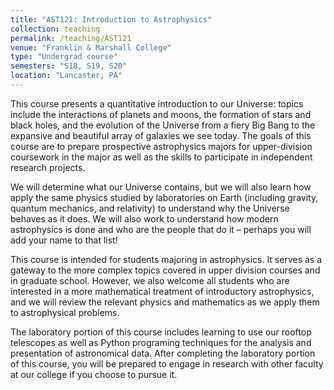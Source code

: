 ```yaml
---
title: "AST121: Introduction to Astrophysics"
collection: teaching
permalink: /teaching/AST121
venue: "Franklin & Marshall College"
type: "Undergrad course"
semesters: "S18, S19, S20"
location: "Lancaster, PA"
---
```


This course presents a quantitative introduction to our Universe: topics include the interactions of planets and moons, the formation of stars and black holes, and the evolution of the Universe from a fiery Big Bang to the expansive and beautiful array of galaxies we see today. The goals of this course are to prepare prospective astrophysics majors for upper-division coursework in the major as well as the skills to participate in independent research projects.

We will determine what our Universe contains, but we will also learn how apply the same physics studied by laboratories on Earth (including gravity, quantum mechanics, and relativity) to understand why the Universe behaves as it does. We will also work to understand how modern astrophysics is done and who are the people that do it – perhaps you will add your name to that list!

This course is intended for students majoring in astrophysics. It serves as a gateway to the more complex topics covered in upper division courses and in graduate school. However, we also welcome all students who are interested in a more mathematical treatment of introductory astrophysics, and we will review the relevant physics and mathematics as we apply them to astrophysical problems.

The laboratory portion of this course includes learning to use our rooftop telescopes as well as Python programing techniques for the analysis and presentation of astronomical data. After completing the laboratory portion of this course, you will be prepared to engage in research with other faculty at our college if you choose to pursue it.
